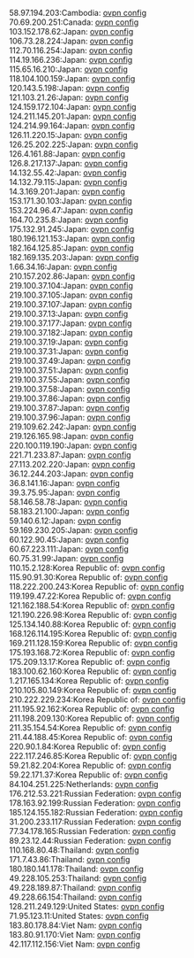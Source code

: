 58.97.194.203:Cambodia: [ovpn config](vpn/58_97_194_203.ovpn)  
70.69.200.251:Canada: [ovpn config](vpn/70_69_200_251.ovpn)  
103.152.178.62:Japan: [ovpn config](vpn/103_152_178_62.ovpn)  
106.73.28.224:Japan: [ovpn config](vpn/106_73_28_224.ovpn)  
112.70.116.254:Japan: [ovpn config](vpn/112_70_116_254.ovpn)  
114.19.166.236:Japan: [ovpn config](vpn/114_19_166_236.ovpn)  
115.65.16.210:Japan: [ovpn config](vpn/115_65_16_210.ovpn)  
118.104.100.159:Japan: [ovpn config](vpn/118_104_100_159.ovpn)  
120.143.5.198:Japan: [ovpn config](vpn/120_143_5_198.ovpn)  
121.103.21.26:Japan: [ovpn config](vpn/121_103_21_26.ovpn)  
124.159.172.104:Japan: [ovpn config](vpn/124_159_172_104.ovpn)  
124.211.145.201:Japan: [ovpn config](vpn/124_211_145_201.ovpn)  
124.214.99.164:Japan: [ovpn config](vpn/124_214_99_164.ovpn)  
126.11.220.15:Japan: [ovpn config](vpn/126_11_220_15.ovpn)  
126.25.202.225:Japan: [ovpn config](vpn/126_25_202_225.ovpn)  
126.4.161.88:Japan: [ovpn config](vpn/126_4_161_88.ovpn)  
126.8.217.137:Japan: [ovpn config](vpn/126_8_217_137.ovpn)  
14.132.55.42:Japan: [ovpn config](vpn/14_132_55_42.ovpn)  
14.132.79.115:Japan: [ovpn config](vpn/14_132_79_115.ovpn)  
14.3.169.201:Japan: [ovpn config](vpn/14_3_169_201.ovpn)  
153.171.30.103:Japan: [ovpn config](vpn/153_171_30_103.ovpn)  
153.224.96.47:Japan: [ovpn config](vpn/153_224_96_47.ovpn)  
164.70.235.8:Japan: [ovpn config](vpn/164_70_235_8.ovpn)  
175.132.91.245:Japan: [ovpn config](vpn/175_132_91_245.ovpn)  
180.196.121.153:Japan: [ovpn config](vpn/180_196_121_153.ovpn)  
182.164.125.85:Japan: [ovpn config](vpn/182_164_125_85.ovpn)  
182.169.135.203:Japan: [ovpn config](vpn/182_169_135_203.ovpn)  
1.66.34.16:Japan: [ovpn config](vpn/1_66_34_16.ovpn)  
210.157.202.86:Japan: [ovpn config](vpn/210_157_202_86.ovpn)  
219.100.37.104:Japan: [ovpn config](vpn/219_100_37_104.ovpn)  
219.100.37.105:Japan: [ovpn config](vpn/219_100_37_105.ovpn)  
219.100.37.107:Japan: [ovpn config](vpn/219_100_37_107.ovpn)  
219.100.37.13:Japan: [ovpn config](vpn/219_100_37_13.ovpn)  
219.100.37.177:Japan: [ovpn config](vpn/219_100_37_177.ovpn)  
219.100.37.182:Japan: [ovpn config](vpn/219_100_37_182.ovpn)  
219.100.37.19:Japan: [ovpn config](vpn/219_100_37_19.ovpn)  
219.100.37.31:Japan: [ovpn config](vpn/219_100_37_31.ovpn)  
219.100.37.49:Japan: [ovpn config](vpn/219_100_37_49.ovpn)  
219.100.37.51:Japan: [ovpn config](vpn/219_100_37_51.ovpn)  
219.100.37.55:Japan: [ovpn config](vpn/219_100_37_55.ovpn)  
219.100.37.58:Japan: [ovpn config](vpn/219_100_37_58.ovpn)  
219.100.37.86:Japan: [ovpn config](vpn/219_100_37_86.ovpn)  
219.100.37.87:Japan: [ovpn config](vpn/219_100_37_87.ovpn)  
219.100.37.96:Japan: [ovpn config](vpn/219_100_37_96.ovpn)  
219.109.62.242:Japan: [ovpn config](vpn/219_109_62_242.ovpn)  
219.126.165.98:Japan: [ovpn config](vpn/219_126_165_98.ovpn)  
220.100.119.190:Japan: [ovpn config](vpn/220_100_119_190.ovpn)  
221.71.233.87:Japan: [ovpn config](vpn/221_71_233_87.ovpn)  
27.113.202.220:Japan: [ovpn config](vpn/27_113_202_220.ovpn)  
36.12.244.203:Japan: [ovpn config](vpn/36_12_244_203.ovpn)  
36.8.141.16:Japan: [ovpn config](vpn/36_8_141_16.ovpn)  
39.3.75.95:Japan: [ovpn config](vpn/39_3_75_95.ovpn)  
58.146.58.78:Japan: [ovpn config](vpn/58_146_58_78.ovpn)  
58.183.21.100:Japan: [ovpn config](vpn/58_183_21_100.ovpn)  
59.140.6.12:Japan: [ovpn config](vpn/59_140_6_12.ovpn)  
59.169.230.205:Japan: [ovpn config](vpn/59_169_230_205.ovpn)  
60.122.90.45:Japan: [ovpn config](vpn/60_122_90_45.ovpn)  
60.67.223.111:Japan: [ovpn config](vpn/60_67_223_111.ovpn)  
60.75.31.99:Japan: [ovpn config](vpn/60_75_31_99.ovpn)  
110.15.2.128:Korea Republic of: [ovpn config](vpn/110_15_2_128.ovpn)  
115.90.91.30:Korea Republic of: [ovpn config](vpn/115_90_91_30.ovpn)  
118.222.200.243:Korea Republic of: [ovpn config](vpn/118_222_200_243.ovpn)  
119.199.47.22:Korea Republic of: [ovpn config](vpn/119_199_47_22.ovpn)  
121.162.188.54:Korea Republic of: [ovpn config](vpn/121_162_188_54.ovpn)  
121.190.226.98:Korea Republic of: [ovpn config](vpn/121_190_226_98.ovpn)  
125.134.140.88:Korea Republic of: [ovpn config](vpn/125_134_140_88.ovpn)  
168.126.114.195:Korea Republic of: [ovpn config](vpn/168_126_114_195.ovpn)  
169.211.128.159:Korea Republic of: [ovpn config](vpn/169_211_128_159.ovpn)  
175.193.168.72:Korea Republic of: [ovpn config](vpn/175_193_168_72.ovpn)  
175.209.13.17:Korea Republic of: [ovpn config](vpn/175_209_13_17.ovpn)  
183.100.62.160:Korea Republic of: [ovpn config](vpn/183_100_62_160.ovpn)  
1.217.165.134:Korea Republic of: [ovpn config](vpn/1_217_165_134.ovpn)  
210.105.80.149:Korea Republic of: [ovpn config](vpn/210_105_80_149.ovpn)  
210.222.229.234:Korea Republic of: [ovpn config](vpn/210_222_229_234.ovpn)  
211.195.92.162:Korea Republic of: [ovpn config](vpn/211_195_92_162.ovpn)  
211.198.209.130:Korea Republic of: [ovpn config](vpn/211_198_209_130.ovpn)  
211.35.154.54:Korea Republic of: [ovpn config](vpn/211_35_154_54.ovpn)  
211.44.188.45:Korea Republic of: [ovpn config](vpn/211_44_188_45.ovpn)  
220.90.1.84:Korea Republic of: [ovpn config](vpn/220_90_1_84.ovpn)  
222.117.246.85:Korea Republic of: [ovpn config](vpn/222_117_246_85.ovpn)  
59.21.82.204:Korea Republic of: [ovpn config](vpn/59_21_82_204.ovpn)  
59.22.171.37:Korea Republic of: [ovpn config](vpn/59_22_171_37.ovpn)  
84.104.251.225:Netherlands: [ovpn config](vpn/84_104_251_225.ovpn)  
176.212.53.221:Russian Federation: [ovpn config](vpn/176_212_53_221.ovpn)  
178.163.92.199:Russian Federation: [ovpn config](vpn/178_163_92_199.ovpn)  
185.124.155.182:Russian Federation: [ovpn config](vpn/185_124_155_182.ovpn)  
31.200.233.117:Russian Federation: [ovpn config](vpn/31_200_233_117.ovpn)  
77.34.178.165:Russian Federation: [ovpn config](vpn/77_34_178_165.ovpn)  
89.23.12.44:Russian Federation: [ovpn config](vpn/89_23_12_44.ovpn)  
110.168.80.48:Thailand: [ovpn config](vpn/110_168_80_48.ovpn)  
171.7.43.86:Thailand: [ovpn config](vpn/171_7_43_86.ovpn)  
180.180.141.178:Thailand: [ovpn config](vpn/180_180_141_178.ovpn)  
49.228.105.253:Thailand: [ovpn config](vpn/49_228_105_253.ovpn)  
49.228.189.87:Thailand: [ovpn config](vpn/49_228_189_87.ovpn)  
49.228.66.154:Thailand: [ovpn config](vpn/49_228_66_154.ovpn)  
128.211.249.129:United States: [ovpn config](vpn/128_211_249_129.ovpn)  
71.95.123.11:United States: [ovpn config](vpn/71_95_123_11.ovpn)  
183.80.178.84:Viet Nam: [ovpn config](vpn/183_80_178_84.ovpn)  
183.80.91.170:Viet Nam: [ovpn config](vpn/183_80_91_170.ovpn)  
42.117.112.156:Viet Nam: [ovpn config](vpn/42_117_112_156.ovpn)  

